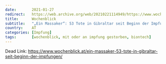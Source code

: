 ```yaml
---
date:       2021-01-27
redirect:   https://web.archive.org/web/20210221114949/https://www.wochenblick.at/ein-massaker-53-tote-in-gibraltar-seit-beginn-der-impfungen/
title:      Wochenblick
subtitle:   "„Ein Massaker“: 53 Tote in Gibraltar seit Beginn der Impfungen"
country:    AT
categories: [Impfung]
tags:       [wochenblick, mit oder an impfung gestorben, biontech]
---
```

Dead Link: https://www.wochenblick.at/ein-massaker-53-tote-in-gibraltar-seit-beginn-der-impfungen/
